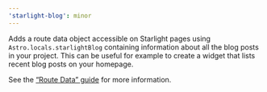 ```yaml
---
'starlight-blog': minor
---
```


Adds a route data object accessible on Starlight pages using `Astro.locals.starlightBlog` containing information about all the blog posts in your project. This can be useful for example to create a widget that lists recent blog posts on your homepage.

See the [“Route Data” guide](https://starlight-blog-docs.vercel.app/guides/route-data/) for more information.
